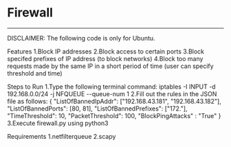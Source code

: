 # Firewall
________________________________________________________________________________________________________________________________________________________________
DISCLAIMER: The following code is only for Ubuntu.

Features
1.Block IP addresses
2.Block access to certain ports
3.Block specifed prefixes of IP address (to block networks)
4.Block too many requests made by the same IP in a short period of time (user can specify threshold and time)

Steps to Run
1.Type the following terminal command:
iptables -I INPUT -d 192.168.0.0/24 -j NFQUEUE --queue-num 1
2.Fill out the rules in the JSON file as follows:
{
"ListOfBannedIpAddr": ["192.168.43.181", "192.168.43.182"],
"ListOfBannedPorts": [80, 81],
"ListOfBannedPrefixes": ["172."],
"TimeThreshold": 10,
"PacketThreshold": 100,
"BlockPingAttacks" : "True"
}
3.Execute firewall.py using python3

Requirements
1.netfilterqueue
2.scapy
